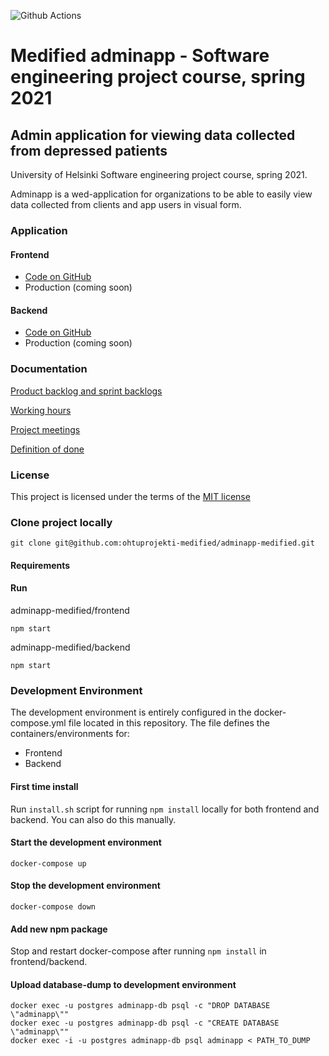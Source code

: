 ![Github Actions](https://github.com/ohtuprojekti-medified/adminapp-medified/workflows/Node.js%20CI/badge.svg)

# Medified adminapp - Software engineering project course, spring 2021

## Admin application for viewing data collected from depressed patients

University of Helsinki Software engineering project course, spring 2021.

Adminapp is a wed-application for organizations to be able to easily view data collected from clients and app users in visual form.

### Application

#### Frontend

* [Code on GitHub](https://github.com/ohtuprojekti-medified/adminapp-medified/tree/master/frontend)
* Production (coming soon)

#### Backend

* [Code on GitHub](https://github.com/ohtuprojekti-medified/adminapp-medified/tree/master/backend)
* Production (coming soon)

### Documentation

[Product backlog and sprint backlogs](https://docs.google.com/spreadsheets/d/12SjSfmpHuiBGJR2jTG2uMZ6Wvu--zwmGLkGJ7036ziA/edit#gid=0)

[Working hours](https://docs.google.com/spreadsheets/d/12SjSfmpHuiBGJR2jTG2uMZ6Wvu--zwmGLkGJ7036ziA/edit#gid=82105203)

[Project meetings](https://docs.google.com/spreadsheets/d/1Iz9njk4EYOEunnRDfs3cAydd4zUapblLWb9VrtLpe2Y/edit#gid=0)

[Definition of done](https://github.com/ohtuprojekti-medified/adminapp-medified/wiki/Definition-of-Done)

### License

This project is licensed under the terms of the [MIT license](https://github.com/ohtuprojekti-medified/adminapp-medified/blob/master/LICENSE)

### Clone project locally

`git clone git@github.com:ohtuprojekti-medified/adminapp-medified.git`

#### Requirements

#### Run

adminapp-medified/frontend

`npm start`

adminapp-medified/backend

`npm start`

### Development Environment
The development environment is entirely configured in the docker-compose.yml file located in this repository. The file defines the containers/environments for:

- Frontend
- Backend

#### First time install
Run `install.sh` script for running `npm install` locally for both frontend and backend. You can also do this manually.
#### Start the development environment
`docker-compose up`

#### Stop the development environment
`docker-compose down`

#### Add new npm package
Stop and restart docker-compose after running `npm install` in frontend/backend.

#### Upload database-dump to development environment

```
docker exec -u postgres adminapp-db psql -c "DROP DATABASE \"adminapp\""
docker exec -u postgres adminapp-db psql -c "CREATE DATABASE \"adminapp\""
docker exec -i -u postgres adminapp-db psql adminapp < PATH_TO_DUMP
```

